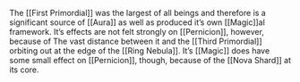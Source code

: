 The [[First Primordial]] was the largest of all beings and therefore is a significant source of [[Aura]] as well as produced it’s own [[Magic]]al framework. It’s effects are not felt strongly on [[Pernicion]], however, because of The vast distance between it and the [[Third Primordial]] orbiting out at the edge of the [[Ring Nebula]]. It’s [[Magic]] does have some small effect on [[Pernicion]], though, because of the [[Nova Shard]] at its core.